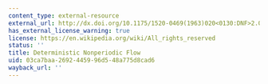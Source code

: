 ```yaml
---
content_type: external-resource
external_url: http://dx.doi.org/10.1175/1520-0469(1963)020<0130:DNF>2.0.CO;2
has_external_license_warning: true
license: https://en.wikipedia.org/wiki/All_rights_reserved
status: ''
title: Deterministic Nonperiodic Flow
uid: 03ca7baa-2692-4459-96d5-48a775d8cad6
wayback_url: ''
---
```

